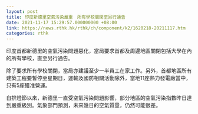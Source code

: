 ```yaml
---
layout: post
title: 印度新德里空氣污染嚴重　所有學校關閉至另行通告
date: 2021-11-17 15:29:57.000000000 +08:00
link: https://news.rthk.hk/rthk/ch/component/k2/1620218-20211117.htm
categories: rthk
---
```


印度首都新德里的空氣污染問題惡化，當局要求首都及周邊地區關閉包括大學在內的所有學校，直至另行通告。

除了要求所有學校關閉，當局亦建議至少一半員工在家工作。另外，首都地區所有建築工程要暫停至星期日，運輸及國防相關活動除外，當地11座熱力發電廠當中，只有5座獲准營運。

自排燈節以來，新德里一直受空氣污染問題影響，部分地區的空氣污染指數昨日達到嚴重級別。氣象部門預測，未來幾日的空氣質量，仍然可能很差。
